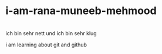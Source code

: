 # i-am-rana-muneeb-mehmood
<br>
ich bin sehr nett und ich bin sehr klug
<p>i am learning about git and github </p>
